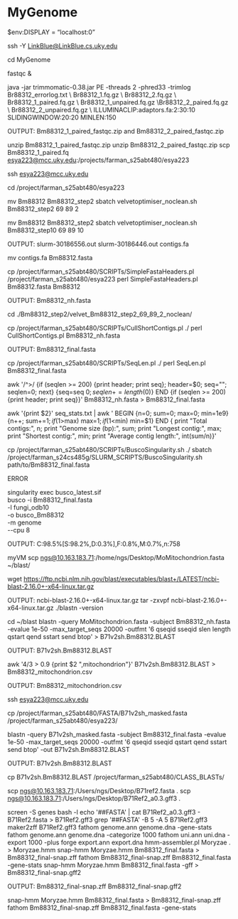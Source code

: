 # MyGenome
$env:DISPLAY = “localhost:0”

ssh -Y LinkBlue@LinkBlue.cs.uky.edu

cd MyGenome

fastqc &

java -jar trimmomatic-0.38.jar PE -threads 2 \-phred33 -trimlog Br88312_errorlog.txt \ Br88312_1.fq.gz \ Br88312_2.fq.gz \ Br88312_1_paired.fq.gz \ Br88312_1_unpaired.fq.gz \Br88312_2_paired.fq.gz \ Br88312_2_unpaired.fq.gz \ ILLUMINACLIP:adaptors.fa:2:30:10 SLIDINGWINDOW:20:20 MINLEN:150

OUTPUT:
Bm88312_1_paired_fastqc.zip and Bm88312_2_paired_fastqc.zip

unzip Bm88312_1_paired_fastqc.zip
unzip Bm88312_2_paired_fastqc.zip
scp  Bm88312_1_paired.fq esya223@mcc.uky.edu:/projects/farman_s25abt480/esya223

ssh esya223@mcc.uky.edu

cd /project/farman_s25abt480/esya223

mv Bm88312 Bm88312_step2
sbatch velvetoptimiser_noclean.sh Bm88312_step2 69 89 2

mv Bm88312 Bm88312_step2
sbatch velvetoptimiser_noclean.sh Bm88312_step10 69 89 10

OUTPUT:
slurm-30186556.out
slurm-30186446.out
contigs.fa

mv contigs.fa Bm88312.fasta

cp /project/farman_s25abt480/SCRIPTs/SimpleFastaHeaders.pl /project/farman_s25abt480/esya223
perl SimpleFastaHeaders.pl Bm88312.fasta Bm88312

OUTPUT:
Bm88312_nh.fasta

cd ./Bm88312_step2/velvet_Bm88312_step2_69_89_2_noclean/

cp /project/farman_s25abt480/SCRIPTs/CullShortContigs.pl ./ 
perl CullShortContigs.pl Bm88312_nh.fasta

OUTPUT:
Bm88312_final.fasta

cp /project/farman_s25abt480/SCRIPTs/SeqLen.pl ./
perl SeqLen.pl Bm88312_final.fasta

awk '/^>/ {if (seqlen >= 200) {print header; print seq}; header=$0; seq=""; seqlen=0; next} {seq=seq $0; seqlen+=length($0)} END {if (seqlen >= 200) {print header; print seq}}' Bm88312_nh.fasta > Bm88312_final.fasta

awk '{print $2}' seq_stats.txt | awk '
BEGIN {n=0; sum=0; max=0; min=1e9}
{n++; sum+=$1; if($1>max) max=$1; if($1<min) min=$1}
END {
  print "Total contigs:", n;
  print "Genome size (bp):", sum;
  print "Longest contig:", max;
  print "Shortest contig:", min;
  print "Average contig length:", int(sum/n)}'

  cp /project/farman_s25abt480/SCRIPTs/BuscoSingularity.sh ./
  sbatch /project/farman_s24cs485g/SLURM_SCRIPTS/BuscoSingularity.sh path/to/Bm88312_final.fasta
  
ERROR

singularity exec busco_latest.sif \
busco -i Bm88312_final.fasta \
-l fungi_odb10 \
-o busco_Bm88312 \
-m genome \
--cpu 8

OUTPUT:
C:98.5%[S:98.2%,D:0.3%],F:0.8%,M:0.7%,n:758

myVM
scp ngs@10.163.183.71:/home/ngs/Desktop/MoMitochondrion.fasta ~/blast/

wget https://ftp.ncbi.nlm.nih.gov/blast/executables/blast+/LATEST/ncbi-blast-2.16.0+-x64-linux.tar.gz

OUTPUT:
ncbi-blast-2.16.0+-x64-linux.tar.gz
tar -zxvpf ncbi-blast-2.16.0+-x64-linux.tar.gz
./blastn -version

cd ~/blast
blastn -query MoMitochondrion.fasta -subject Bm88312_nh.fasta -evalue 1e-50 -max_target_seqs 20000 -outfmt '6 qseqid sseqid slen length qstart qend sstart send btop' > B71v2sh.Bm88312.BLAST

OUTPUT:
B71v2sh.Bm88312.BLAST

awk '$4/$3 > 0.9 {print $2 ",mitochondrion"}' B71v2sh.Bm88312.BLAST > Bm88312_mitochondrion.csv

OUTPUT:
Bm88312_mitochondrion.csv

ssh esya223@mcc.uky.edu

cp /project/farman_s25abt480/FASTA/B71v2sh_masked.fasta /project/farman_s25abt480/esya223/

blastn -query B71v2sh_masked.fasta -subject Bm88312_final.fasta -evalue 1e-50 -max_target_seqs 20000 -outfmt '6 qseqid sseqid qstart qend sstart send btop' -out B71v2sh.Bm88312.BLAST

OUTPUT:
B71v2sh.Bm88312.BLAST

cp B71v2sh.Bm88312.BLAST /project/farman_s25abt480/CLASS_BLASTs/

scp ngs@10.163.183.71:/Users/ngs/Desktop/B71ref2.fasta .
scp ngs@10.163.183.71:/Users/ngs/Desktop/B71Ref2_a0.3.gff3 .

screen -S genes bash -l
echo '##FASTA' | cat B71Ref2_a0.3.gff3 - B71Ref2.fasta > B71Ref2.gff3
grep '##FASTA' -B 5 -A 5 B71Ref2.gff3
maker2zff B71Ref2.gff3
fathom genome.ann genome.dna -gene-stats
fathom genome.ann genome.dna -categorize 1000
fathom uni.ann uni.dna -export 1000 -plus
forge export.ann export.dna
hmm-assembler.pl Moryzae . > Moryzae.hmm
snap-hmm Moryzae.hmm Bm88312_final.fasta > Bm88312_final-snap.zff
fathom Bm88312_final-snap.zff Bm88312_final.fasta -gene-stats
snap-hmm Moryzae.hmm Bm88312_final.fasta -gff > Bm88312_final-snap.gff2

OUTPUT:
Bm88312_final-snap.zff
Bm88312_final-snap.gff2

snap-hmm Moryzae.hmm Bm88312_final.fasta > Bm88312_final-snap.zff
fathom Bm88312_final-snap.zff Bm88312_final.fasta -gene-stats
